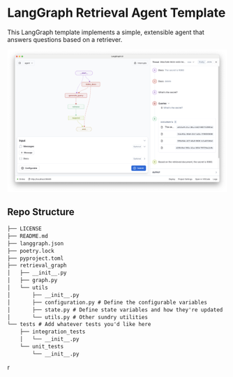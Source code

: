 # LangGraph Retrieval Agent Template

This LangGraph template implements a simple, extensible agent that answers questions based on a retriever.

![Graph view in LangGraph studio UI](./static/studio_ui.png)

## Repo Structure

```txt
├── LICENSE
├── README.md
├── langgraph.json
├── poetry.lock
├── pyproject.toml
├── retrieval_graph
│   ├── __init__.py
│   ├── graph.py
│   └── utils
│       ├── __init__.py
│       ├── configuration.py # Define the configurable variables
│       ├── state.py # Define state variables and how they're updated
│       └── utils.py # Other sundry utilities
└── tests # Add whatever tests you'd like here
    ├── integration_tests
    │   └── __init__.py
    └── unit_tests
        └── __init__.py
```

r
